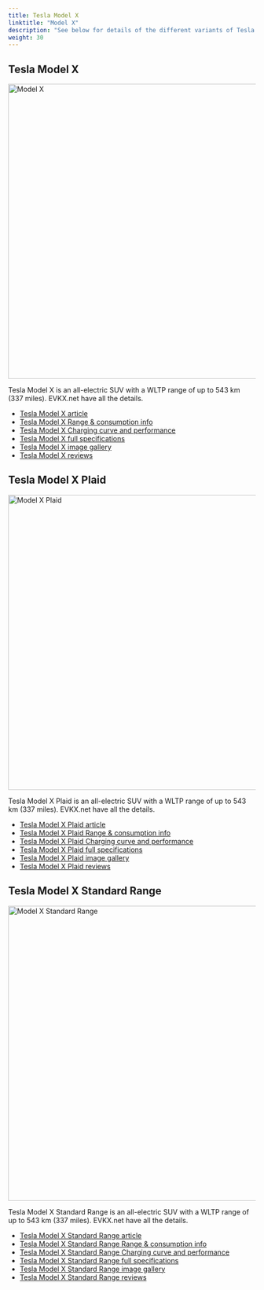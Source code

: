 ```yaml
---
title: Tesla Model X
linktitle: "Model X"
description: "See below for details of the different variants of Tesla Model X"
weight: 30
---
```

## Tesla Model X

<a href="/models/tesla/model_x/model_x/"><img src="https://media.evkx.net/multimedia/models/tesla/model_x/model_x/main_1_st.jpg" width="800" height="600" alt="Model X" ></a>

Tesla Model X is an all-electric SUV with a WLTP range of up to 543 km (337 miles). EVKX.net have all the details. 

- [Tesla Model X article](/models/tesla/model_x/model_x/)
- [Tesla Model X Range & consumption info](/models/tesla/model_x/model_x/rangeandconsumption)
- [Tesla Model X Charging curve and performance](/models/tesla/model_x/model_x/chargingcurve)
- [Tesla Model X full specifications](/models/tesla/model_x/model_x/specifications)
- [Tesla Model X image gallery](/models/tesla/model_x/model_x/gallery)
- [Tesla Model X reviews](/models/tesla/model_x/model_x/reviews)

## Tesla Model X Plaid

<a href="/models/tesla/model_x/model_x_plaid/"><img src="https://media.evkx.net/multimedia/models/tesla/model_x/model_x_plaid/main_1_st.jpg" width="800" height="600" alt="Model X Plaid" ></a>

Tesla Model X Plaid is an all-electric SUV with a WLTP range of up to 543 km (337 miles). EVKX.net have all the details. 

- [Tesla Model X Plaid article](/models/tesla/model_x/model_x_plaid/)
- [Tesla Model X Plaid Range & consumption info](/models/tesla/model_x/model_x_plaid/rangeandconsumption)
- [Tesla Model X Plaid Charging curve and performance](/models/tesla/model_x/model_x_plaid/chargingcurve)
- [Tesla Model X Plaid full specifications](/models/tesla/model_x/model_x_plaid/specifications)
- [Tesla Model X Plaid image gallery](/models/tesla/model_x/model_x_plaid/gallery)
- [Tesla Model X Plaid reviews](/models/tesla/model_x/model_x_plaid/reviews)

## Tesla Model X Standard Range

<a href="/models/tesla/model_x/model_x_standard_range/"><img src="https://media.evkx.net/multimedia/models/tesla/model_x/model_x_standard_range/main_1_st.jpg" width="800" height="600" alt="Model X Standard Range" ></a>

Tesla Model X Standard Range is an all-electric SUV with a WLTP range of up to 543 km (337 miles). EVKX.net have all the details. 

- [Tesla Model X Standard Range article](/models/tesla/model_x/model_x_standard_range/)
- [Tesla Model X Standard Range Range & consumption info](/models/tesla/model_x/model_x_standard_range/rangeandconsumption)
- [Tesla Model X Standard Range Charging curve and performance](/models/tesla/model_x/model_x_standard_range/chargingcurve)
- [Tesla Model X Standard Range full specifications](/models/tesla/model_x/model_x_standard_range/specifications)
- [Tesla Model X Standard Range image gallery](/models/tesla/model_x/model_x_standard_range/gallery)
- [Tesla Model X Standard Range reviews](/models/tesla/model_x/model_x_standard_range/reviews)

